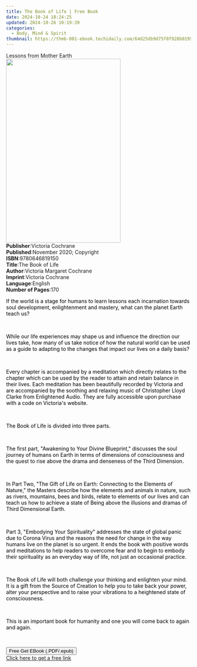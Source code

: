 ```yaml
---
title: The Book of Life | Free Book
date: 2024-10-24 18:24:25
updated: 2024-10-26 10:19:39
categories:
  - Body, Mind & Spirit
thumbnail: https://thmb-001-ebook.techidaily.com/64d25db9d75f8f928b019920f54406e23dfc51181a718252cca824a20da1891f.jpg
---
```

<main id="book-container">
  <div class="flex flex-col">
    <div class="book-brief flex-1 py-6 px-4 sm:p-6 md:py-10 md:px-8">
      <!-- brief-->
      <div class="book-brief-main">Lessons from Mother Earth</div>
    </div>
    <div
      class="book-meta-info flex-1 grid gap-4 col-start-1 col-end-3 row-start-1 sm:mb-6 sm:grid-cols-4 lg:gap-6 lg:col-start-2 lg:row-end-6 lg:row-span-6 lg:mb-0"
    >
      <div
        class="book-meta-info-left place-content-center mt-4 p-4 text-sm leading-6 col-start-2 col-span-2 dark:text-slate-400"
      >
        <img
          class="w-full h-500 object-cover rounded-lg sm:h-255 sm:col-span-2 lg:col-span-full"
          src="https://img-001-ebook.techidaily.com/467808e0aedb07c3a0b7f13bce862fd2555f8c1e87dba423deea942f87ca3875.jpg"
          alt=""
          width="312"
          height="500"
        />
      </div>
      <div
        class="book-meta-info-right mt-2 col-start-1 row-start-2 col-span-3 self-center"
      >
        <!-- meta data  -->
        <div class="flex flex-col px-4 md:px-8">
          <div class="flex-1">
            <strong>Publisher</strong>:<span class="px-2"
              >Victoria Cochrane</span
            >
          </div>
          <div class="flex-1">
            <strong>Published</strong>:<span class="px-2"
              >November 2020; Copyright</span
            >
          </div>
          <div class="flex-1">
            <strong>ISBN</strong>:<span class="px-2">9780646819150</span>
          </div>
          <div class="flex-1">
            <strong>Title</strong>:<span class="px-2">The Book of Life</span>
          </div>
          <div class="flex-1">
            <strong>Author</strong>:<span class="px-2"
              >Victoria Margaret Cochrane</span
            >
          </div>
          <div class="flex-1">
            <strong>Imprint</strong>:<span class="px-2">Victoria Cochrane</span>
          </div>
          <div class="flex-1">
            <strong>Language</strong>:<span class="px-2">English</span>
          </div>
          <div class="flex-1">
            <strong>Number of Pages</strong>:<span class="px-2">170</span>
          </div>
        </div>
      </div>
    </div>
    <div class="book-description flex-1 py-6 px-4 sm:p-6 md:py-10 md:px-8">
      <div class="book-description-main">
        <div accordion-content="" id="description">
          <p>
            <span style="color: rgb(0, 0, 0)"
              >If the world is a stage for humans to learn lessons each
              incarnation towards soul development, enlightenment and mastery,
              what can the planet Earth teach us?
            </span>
          </p>
          <p><span style="color: rgb(0, 0, 0)">&nbsp;</span></p>
          <p>
            <span style="color: rgb(0, 0, 0)"
              >While our life experiences may shape us and influence the
              direction our lives take, how many of us take notice of how the
              natural world can be used as a guide to adapting to the changes
              that impact our lives on a daily basis?</span
            >
          </p>
          <p><span style="color: rgb(0, 0, 0)">&nbsp;</span></p>
          <p>
            <span style="color: rgb(0, 0, 0)"
              >Every chapter is accompanied by a meditation which directly
              relates to the chapter which can be used by the reader to attain
              and retain balance in their lives. Each meditation has been
              beautifully recorded by Victoria and are accompanied by the
              soothing and relaxing music of Christopher Lloyd Clarke from
              Enlightened Audio. They are fully accessible upon purchase with a
              code on Victoria's website.</span
            >
          </p>
          <p><span style="color: rgb(0, 0, 0)">&nbsp;</span></p>
          <p>
            <span style="color: rgb(0, 0, 0)"
              >The Book of Life is divided into three parts.
            </span>
          </p>
          <p><span style="color: rgb(0, 0, 0)">&nbsp;</span></p>
          <p>
            <span style="color: rgb(0, 0, 0)"
              >The first part, "Awakening to Your Divine Blueprint," discusses
              the soul journey of humans on Earth in terms of dimensions of
              consciousness and the quest to rise above the drama and denseness
              of the Third Dimension.
            </span>
          </p>
          <p><span style="color: rgb(0, 0, 0)">&nbsp;</span></p>
          <p>
            <span style="color: rgb(0, 0, 0)"
              >In Part Two,&nbsp;"The Gift of Life on Earth: Connecting to the
              Elements of Nature," the Masters describe how the elements and
              animals in nature, such as rivers, mountains, bees and birds,
              relate to elements of our lives and can teach us how to achieve a
              state of Being above the illusions and dramas of Third Dimensional
              Earth.
            </span>
          </p>
          <p><span style="color: rgb(0, 0, 0)">&nbsp;</span></p>
          <p>
            <span style="color: rgb(0, 0, 0)"
              >Part 3, "Embodying Your Spirituality" addresses the state of
              global panic due to Corona Virus and the reasons the need for
              change in the way humans live on the planet is so urgent. It ends
              the book with positive words and meditations to help readers to
              overcome fear and to begin to embody their spirituality as an
              everyday way of life, not just an occasional practice.</span
            >
          </p>
          <p><span style="color: rgb(0, 0, 0)">&nbsp;</span></p>
          <p>
            <span style="color: rgb(0, 0, 0)"
              >The Book of Life will both challenge your thinking and enlighten
              your mind. It is a gift from the Source of Creation to help you to
              take back your power, alter your perspective and to raise your
              vibrations to a heightened state of consciousness.
            </span>
          </p>
          <p><span style="color: rgb(0, 0, 0)">&nbsp;</span></p>
          <p>
            <span style="color: rgb(0, 0, 0)"
              >This is an important book for humanity and one you will come back
              to again and again.</span
            >
          </p>
          <p><br /></p>
        </div>
        <div class="accordion-fader"></div>
      </div>
    </div>
    <div class="book-excerpts flex-1 py-6 px-4 sm:p-6 md:py-10 md:px-8"></div>
    <div
      class="book-about-author flex-1 py-6 px-4 sm:p-6 md:py-10 md:px-8"
    ></div>
    <div class="book-free-get flex-1 py-6 px-4 sm:p-6 md:py-10 md:px-8">
      <button
        id="btn-free-get"
        class="bg-blue-500 hover:bg-blue-700 text-white font-bold py-2 px-4 rounded"
      >
        Free Get EBook (.PDF/.epub)
      </button>
      <div id="countdown-display" class="px-2 text-lg mt-2"></div>
      <a
        id="free-link"
        class="hidden bg-blue-500 hover:bg-blue-700 text-white font-bold py-2 px-4 rounded"
        href="https://www.ebooks.com/en-us/book/210146657/the-book-of-life/victoria-margaret-cochrane/"
        target="_blank"
        >Click here to get a free link</a
      >
    </div>
    <script>
      let countdownTime = 0;
      let countdownInterval = null;
      document
        .getElementById('btn-free-get')
        .addEventListener('click', startCountdown);
      function startCountdown() {
        countdownTime = new Date().getTime() + 60000 * 3;
        countdownInterval = setInterval(updateCountdown, 1000);
        document.getElementById('btn-free-get').disabled = true;
        document
          .getElementById('btn-free-get')
          .classList.add('bg-gray-500', 'cursor-not-allowed');
      }
      function updateCountdown() {
        let currentTime = new Date().getTime();
        let timeLeft = countdownTime - currentTime;
        let secondsLeft = Math.floor(timeLeft / 1000);
        document.getElementById('countdown-display').innerHTML =
          `Remaining time: ${secondsLeft} seconds.`;
        if (secondsLeft <= 0) {
          clearInterval(countdownInterval);
          document.getElementById('btn-free-get').classList.add('hidden');
          document.getElementById('free-link').classList.remove('hidden');
          document.getElementById('countdown-display').innerHTML = '';
        }
      }
    </script>
  </div>
</main>
